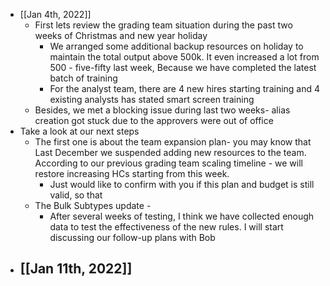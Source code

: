 - [[Jan 4th, 2022]]
	- First lets review the grading team situation during the past two weeks of Christmas and new year holiday
		- We arranged some additional backup resources on holiday to maintain the total output above 500k. It even increased a lot from 500 - five-fifty last week, Because we have completed the latest batch of training
		- For the analyst team, there are 4 new hires starting training and 4 existing analysts has stated smart screen training
	- Besides, we met a blocking issue during last two weeks- alias creation got stuck due to the approvers were out of office
- Take a look at our next steps
	- The first one is about the team expansion plan- you may know that Last December we suspended adding new resources to the team. According to our previous grading team scaling timeline - we will restore increasing HCs starting from this week.
		- Just would like to confirm with you if this plan and budget is still valid, so that
	- The Bulk Subtypes update -
		- After several weeks of testing, I think we have collected enough data to test the effectiveness of the new rules.  I will start discussing our follow-up plans with Bob
- [[Jan 11th, 2022]]
	-